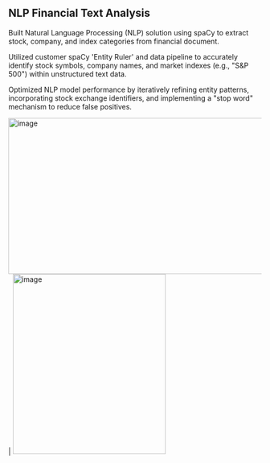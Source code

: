 ## NLP Financial Text Analysis

Built Natural Language Processing (NLP) solution using spaCy to extract stock, company, and index categories from financial document.

Utilized customer spaCy 'Entity Ruler' and data pipeline to accurately identify stock symbols, company names, and market indexes (e.g., "S&P 500") within unstructured text data.

Optimized NLP model performance by iteratively refining entity patterns, incorporating stock exchange identifiers, and implementing a "stop word" mechanism to reduce false positives.

<img width="547" height="310" alt="image" src="https://github.com/user-attachments/assets/837161c6-31b9-4889-a799-5a35a94cce93" />  |  <img width="304" height="358" alt="image" src="https://github.com/user-attachments/assets/7540da4e-6bd7-44aa-8d3e-a5e449bdb649" />

